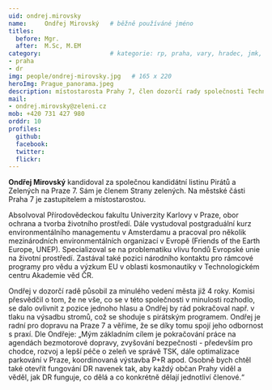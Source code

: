 ```yaml
---
uid: ondrej.mirovsky
name:     Ondřej Mirovský  	# běžně používáné jméno
titles:
  before: Mgr.
  after:  M.Sc, M.EM
category:                 	# kategorie: rp, praha, vary, hradec, jmk, senat
- praha
- dr
img: people/ondrej-mirovsky.jpg   # 165 x 220
heroImg: Prague_panorama.jpeg
description: místostarosta Prahy 7, člen dozorčí rady společnosti Technická správa komunikací, a.s..     	# kratký popis, max 160 znaků
mail:
- ondrej.mirovsky@zeleni.cz
mob: +420 731 427 980
orddr: 10
profiles:
  github:       
  facebook:    
  twitter: 		  
  flickr:		  
---
```


**Ondřej Mirovský** kandidoval za společnou kandidátní listinu Pirátů a Zelených na Praze 7. Sám je členem Strany zelených. Na městské části Praha 7 je zastupitelem a místostarostou. 

Absolvoval Přírodovědeckou fakultu Univerzity Karlovy v Praze, obor ochrana a tvorba životního prostředí. Dále vystudoval postgraduální kurz environmentálního managementu v Amsterdamu a pracoval pro několik mezinárodních environmentálních organizací v Evropě (Friends of the Earth Europe, UNEP). Specializoval se na problematiku vlivu fondů Evropské unie na životní prostředí. Zastával také pozici národního kontaktu pro rámcové programy pro vědu a výzkum EU v oblasti kosmonautiky v Technologickém centru Akademie věd ČR.

Ondřej v dozorčí radě působil za minulého vedení města již 4 roky. Komisi přesvědčil o tom, že ne vše, co se v této společnosti v minulosti rozhodlo, se dalo ovlivnit z pozice jednoho hlasu a Ondřej by rád pokračoval např. v tlaku na výsadbu stromů, což se shoduje s pirátským programem. Ondřej je radní pro dopravu na Praze 7 a věříme, že se díky tomu spojí jeho odbornost s praxí. Dle Ondřeje: „Mým základním cílem je pokračování práce na agendách bezmotorové dopravy, zvyšování bezpečnosti - především pro chodce, rozvoj a lepší péče o zeleň ve správě TSK, dále optimalizace parkování v Praze, koordinovaná výstavba P+R apod. Osobně bych chtěl také otevřít fungování DR navenek tak, aby každý občan Prahy viděl a věděl, jak DR funguje, co dělá a co konkrétně dělají jednotliví členové.“


